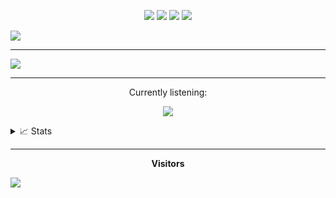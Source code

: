 <p align="center">
  <img src="https://img.shields.io/badge/-JavaScript-black?style=flat-square&logo=javascript" />
  <img src="https://img.shields.io/badge/-TypeScript-black?style=flat-square&logo=typescript" />
  <img src="https://img.shields.io/badge/-Node.js-black?style=flat-square&logo=Node.js" />
  <img src="https://img.shields.io/badge/-GitHub-black?style=flat-square&logo=github" /> <br>
</p>


![](https://github-readme-streak-stats.herokuapp.com/?user=xct007&theme=dracula&hide_border=true)<br/>
___
![](http://github-profile-summary-cards.vercel.app/api/cards/profile-details?username=xct007&theme=dracula)
___
<div align="center">
<p>Currently listening:</p>

![](https://spotify-github-profile.vercel.app/api/view.svg?uid=31jlxhrwmfioxnorylcazb44ifwy&cover_image=false&theme=default&show_offline=true&background_color=121212&bar_color=53b14f&bar_color_cover=falserue&background_color=121212&bar_color=53b14f&bar_color_cover=true)

</div>

<details><summary>📈 Stats</summary>
<div align="center">
<br>

<img align="center" src="http://github-profile-summary-cards.vercel.app/api/cards/repos-per-language?username=xct007&theme=dracula" />
<img align="center" src="http://github-profile-summary-cards.vercel.app/api/cards/most-commit-language?username=xct007&theme=dracula" />

</div>
</details>

___
<p align="center"><b>Visitors</b></p>

![](https://count.getloli.com/get/@xct007?theme=rule34)

